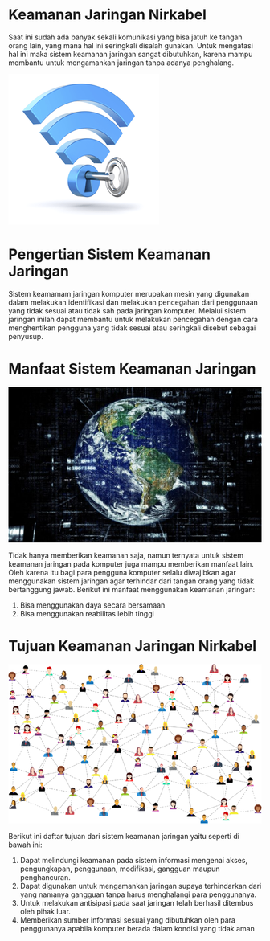 # Keamanan Jaringan Nirkabel

Saat ini sudah ada banyak sekali komunikasi yang bisa jatuh ke tangan orang lain, yang mana hal ini seringkali disalah gunakan. Untuk mengatasi hal ini maka sistem keamanan jaringan sangat dibutuhkan, karena mampu membantu untuk mengamankan jaringan tanpa adanya penghalang.


![Image](Wireless-Security.png)

# Pengertian Sistem Keamanan Jaringan
Sistem keamamam jaringan komputer merupakan mesin yang digunakan dalam melakukan identifikasi dan melakukan pencegahan dari penggunaan yang tidak sesuai atau tidak sah pada jaringan komputer. Melalui sistem jaringan inilah dapat membantu untuk melakukan pencegahan dengan cara menghentikan pengguna yang tidak sesuai atau seringkali disebut sebagai penyusup.

# Manfaat Sistem Keamanan Jaringan
![Image](Manfaat-Keamanan-Jaringan-768x472.jpg)


Tidak hanya memberikan keamanan saja, namun ternyata untuk sistem keamanan jaringan pada komputer juga mampu memberikan manfaat lain. Oleh karena itu bagi para pengguna komputer selalu diwajibkan agar menggunakan sistem jaringan agar terhindar dari tangan orang yang tidak bertanggung jawab. Berikut ini manfaat menggunakan keamanan jaringan:
1. Bisa menggunakan daya secara bersamaan
2. Bisa menggunakan reabilitas lebih tinggi

# Tujuan Keamanan Jaringan Nirkabel
![Image](Tujuan-Sistem-Keamanan-Jaringan-768x484.png)


Berikut ini daftar tujuan dari sistem keamanan jaringan yaitu seperti di bawah ini:

1. Dapat melindungi keamanan pada sistem informasi mengenai akses, pengungkapan, penggunaan, modifikasi, gangguan maupun penghancuran.
2. Dapat digunakan untuk mengamankan jaringan supaya terhindarkan dari yang namanya gangguan tanpa harus menghalangi para penggunanya.
3. Untuk melakukan antisipasi pada saat jaringan telah berhasil ditembus oleh pihak luar.
4. Memberikan sumber informasi sesuai yang dibutuhkan oleh para penggunanya apabila komputer berada dalam kondisi yang tidak aman
